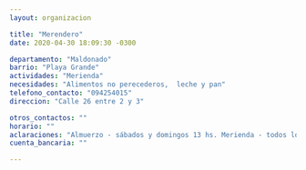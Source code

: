 ```yaml
---
layout: organizacion

title: "Merendero"
date: 2020-04-30 18:09:30 -0300

departamento: "Maldonado"
barrio: "Playa Grande"
actividades: "Merienda"
necesidades: "Alimentos no perecederos,  leche y pan"
telefono_contacto: "094254015"
direccion: "Calle 26 entre 2 y 3"

otros_contactos: ""
horario: ""
aclaraciones: "Almuerzo - sábados y domingos 13 hs. Merienda - todos los días 18 hs. Cena- todos los días de 19 a 21 hs. LLEVAR TAZA, TUPPER Y CUBIERTOS"
cuenta_bancaria: ""

---
```

